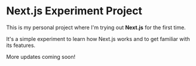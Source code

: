 # Next.js Experiment Project

This is my personal project where I'm trying out **Next.js** for the first time.

It's a simple experiment to learn how Next.js works and to get familiar with its features.

More updates coming soon!
